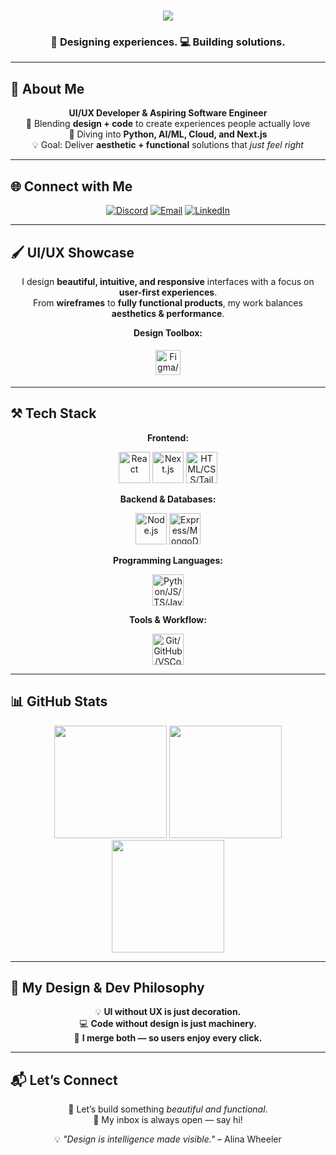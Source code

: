 <!-- Animated Header -->
<h1 align="center">
  <img src="https://readme-typing-svg.herokuapp.com?font=Righteous&size=35&center=true&vCenter=true&width=650&height=70&duration=4000&lines=Hi+There!+👋;I'm+Naveed+Ahmed+Syed!;UI/UX+Designer+%26+Software+Developer;Turning+Ideas+Into+Pixel-Perfect+Reality..." />
</h1>

<h3 align="center">🎨 Designing experiences. 💻 Building solutions.</h3>

---

## 💼 About Me
<div align="center">

**UI/UX Developer & Aspiring Software Engineer**  
🎯 Blending **design + code** to create experiences people actually love  
🚀 Diving into **Python, AI/ML, Cloud, and Next.js**  
💡 Goal: Deliver **aesthetic + functional** solutions that *just feel right*  

</div>

---

## 🌐 Connect with Me
<div align="center">
  <a href="https://discord.gg/dangergamer" target="_blank"><img src="https://img.shields.io/badge/Discord-%237289DA.svg?style=for-the-badge&logo=discord&logoColor=white" alt="Discord"/></a>
  <a href="mailto:syednaveed2006@gmail.com"><img src="https://img.shields.io/badge/Email-%23D14836.svg?style=for-the-badge&logo=gmail&logoColor=white" alt="Email"/></a>
  <a href="https://www.linkedin.com/in/naveed-ahmed-syed-17862132/" target="_blank"><img src="https://img.shields.io/badge/LinkedIn-%230A66C2.svg?style=for-the-badge&logo=linkedin&logoColor=white" alt="LinkedIn"/></a>
</div>

---

## 🖌️ UI/UX Showcase
<div align="center">

I design **beautiful, intuitive, and responsive** interfaces with a focus on **user-first experiences**.  
From **wireframes** to **fully functional products**, my work balances **aesthetics & performance**.

**Design Toolbox:**  
<div>
  <img src="https://skillicons.dev/icons?i=figma,xd,photoshop,illustrator,tailwind,bootstrap,mui" height="40" style="margin:5px;" title="Figma/Adobe/XD/Frameworks"/>
</div>

</div>

---

## ⚒️ Tech Stack
<div align="center">

**Frontend:**  
<div>
  <a href="#"><img src="https://skillicons.dev/icons?i=react" height="50" title="React" /></a>
  <a href="#"><img src="https://skillicons.dev/icons?i=nextjs" height="50" title="Next.js" /></a>
  <a href="#"><img src="https://skillicons.dev/icons?i=html,css,tailwind,bootstrap,mui" height="50" title="HTML/CSS/Tailwind/Bootstrap/MUI" /></a>
</div>

**Backend & Databases:**  
<div>
  <a href="#"><img src="https://skillicons.dev/icons?i=nodejs" height="50" title="Node.js" /></a>
  <a href="#"><img src="https://skillicons.dev/icons?i=express,mongodb,mysql,firebase,flask" height="50" title="Express/MongoDB/MySQL/Firebase/Flask" /></a>
</div>

**Programming Languages:**  
<div>
  <a href="#"><img src="https://skillicons.dev/icons?i=python,javascript,typescript,java,c" height="50" title="Python/JS/TS/Java/C" /></a>
</div>

**Tools & Workflow:**  
<div>
  <a href="#"><img src="https://skillicons.dev/icons?i=git,github,vscode,postman" height="50" title="Git/GitHub/VSCode/Postman" /></a>
</div>

</div>

---

## 📊 GitHub Stats
<div align="center">

<img src="https://github-readme-stats.vercel.app/api?username=NaveedAhmeds&theme=nightowl&hide_border=false&include_all_commits=true&count_private=true" height="180px"/>  
<img src="https://github-readme-streak-stats.herokuapp.com/?user=NaveedAhmeds&theme=nightowl&hide_border=false" height="180px"/>  
<img src="https://github-readme-stats.vercel.app/api/top-langs/?username=NaveedAhmeds&theme=nightowl&layout=compact&hide_border=false" height="180px"/>

</div>

---

## 🎯 My Design & Dev Philosophy
<div align="center">

💡 **UI without UX is just decoration.**  
💻 **Code without design is just machinery.**  
🎨 **I merge both — so users enjoy every click.**  

</div>

---

## 📬 Let’s Connect
<div align="center">

💬 Let’s build something *beautiful and functional*.  
📩 My inbox is always open — say hi!  

💡 *"Design is intelligence made visible."* – Alina Wheeler  

</div>
